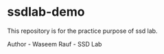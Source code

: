 # ssdlab-demo
This repository is for the practice purpose of ssd lab.

Author - Waseem Rauf - SSD Lab
